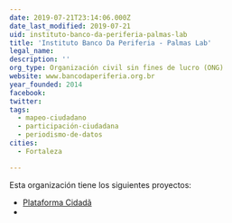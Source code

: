 ```yaml
---
date: 2019-07-21T23:14:06.000Z
date_last_modified: 2019-07-21
uid: instituto-banco-da-periferia-palmas-lab
title: 'Instituto Banco Da Periferia - Palmas Lab'
legal_name: 
description: ''
org_type: Organización civil sin fines de lucro (ONG)
website: www.bancodaperiferia.org.br
year_founded: 2014
facebook: 
twitter: 
tags:
  - mapeo-ciudadano
  - participación-ciudadana
  - periodismo-de-datos
cities: 
  - Fortaleza

---
```


Esta organización tiene los siguientes proyectos:

- [Plataforma Cidadã](/proyectos/plataforma-cidadã)
- [](/proyectos/plataforma-cidadã)
